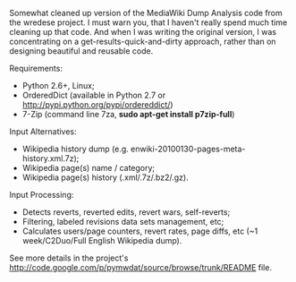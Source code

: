 Somewhat cleaned up version of the MediaWiki Dump Analysis code from the wredese project.  I must warn you, that I haven't really spend much time cleaning up that code. And when I was writing the original version, I was concentrating on a get-results-quick-and-dirty approach, rather than on designing beautiful and reusable code.

Requirements:
  * Python 2.6+, Linux;
  * OrderedDict (available in Python 2.7 or http://pypi.python.org/pypi/ordereddict/)
  * 7-Zip (command line 7za, **sudo apt-get install p7zip-full**)

Input Alternatives:
  * Wikipedia history dump (e.g. enwiki-20100130-pages-meta-history.xml.7z);
  * Wikipedia page(s) name / category;
  * Wikipedia page(s) history (.xml/.7z/.bz2/.gz).

Input Processing:
  * Detects reverts, reverted edits, revert wars, self-reverts;
  * Filtering, labeled revisions data sets management, etc;
  * Calculates users/page counters, revert rates, page diffs, etc (~1 week/C2Duo/Full English Wikipedia dump).

See more details in the project's http://code.google.com/p/pymwdat/source/browse/trunk/README file.